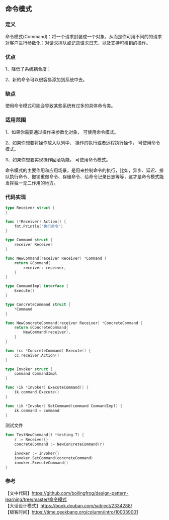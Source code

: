 ## 命令模式

### 定义

命令模式(Command)：将一个请求封装成一个对象，从而是你可用不同的的请求对客户进行参数化；对请求排队或记录请求日志，以及支持可撤销的操作。  

### 优点

1、降低了系统耦合度；  

2、新的命令可以很容易添加到系统中去。   

### 缺点

使用命令模式可能会导致某些系统有过多的具体命令类。   

### 适用范围

1、如果你需要通过操作来参数化对象， 可使用命令模式。  

2、如果你想要将操作放入队列中、 操作的执行或者远程执行操作， 可使用命令模式。   

3、如果你想要实现操作回滚功能， 可使用命令模式。  

命令模式的主要作用和应用场景，是用来控制命令的执行，比如，异步、延迟、排队执行命令、撤销重做命令、存储命令、给命令记录日志等等，这才是命令模式能发挥独一无二作用的地方。  

### 代码实现

```go
type Receiver struct {
}

func (*Receiver) Action() {
	fmt.Println("执行命令")
}

type Command struct {
	receiver Receiver
}

func NewCommand(receiver Receiver) *Command {
	return &Command{
		receiver: receiver,
	}
}

type CommandImpl interface {
	Execute()
}

type ConcreteCommand struct {
	*Command
}

func NewConcreteCommand(receiver Receiver) *ConcreteCommand {
	return &ConcreteCommand{
		NewCommand(receiver),
	}
}

func (cc *ConcreteCommand) Execute() {
	cc.receiver.Action()
}

type Invoker struct {
	command CommandImpl
}

func (ik *Invoker) ExecuteCommand() {
	ik.command.Execute()
}

func (ik *Invoker) SetCommand(command CommandImpl) {
	ik.command = command
}
```

测试文件  

```go
func TestNewCommand(t *testing.T) {
	r := Receiver{}
	concreteCommand := NewConcreteCommand(r)

	invoker := Invoker{}
	invoker.SetCommand(concreteCommand)
	invoker.ExecuteCommand()
}
```

### 参考

【文中代码】https://github.com/boilingfrog/design-pattern-learning/tree/master/命令模式       
【大话设计模式】https://book.douban.com/subject/2334288/  
【极客时间】https://time.geekbang.org/column/intro/100039001   